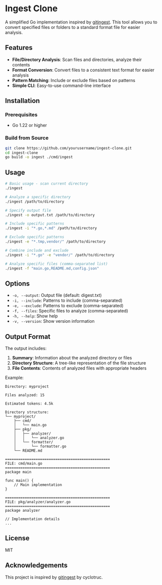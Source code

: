 # Ingest Clone

A simplified Go implementation inspired by [gitingest](https://github.com/cyclotruc/gitingest). This tool allows you to convert specified files or folders to a standard format file for easier analysis.

## Features

- **File/Directory Analysis**: Scan files and directories, analyze their contents
- **Format Conversion**: Convert files to a consistent text format for easier analysis
- **Pattern Matching**: Include or exclude files based on patterns
- **Simple CLI**: Easy-to-use command-line interface

## Installation

### Prerequisites

- Go 1.22 or higher

### Build from Source

```bash
git clone https://github.com/yourusername/ingest-clone.git
cd ingest-clone
go build -o ingest ./cmd/ingest
```

## Usage

```bash
# Basic usage - scan current directory
./ingest

# Analyze a specific directory
./ingest /path/to/directory

# Specify output file
./ingest -o output.txt /path/to/directory

# Include specific patterns
./ingest -i "*.go,*.md" /path/to/directory

# Exclude specific patterns
./ingest -e "*.tmp,vendor/" /path/to/directory

# Combine include and exclude
./ingest -i "*.go" -e "vendor/" /path/to/directory

# Analyze specific files (comma-separated list)
./ingest -f "main.go,README.md,config.json"
```

## Options

- `-o, --output`: Output file (default: digest.txt)
- `-i, --include`: Patterns to include (comma-separated)
- `-e, --exclude`: Patterns to exclude (comma-separated)
- `-f, --files`: Specific files to analyze (comma-separated)
- `-h, --help`: Show help
- `-v, --version`: Show version information

## Output Format

The output includes:

1. **Summary**: Information about the analyzed directory or files
2. **Directory Structure**: A tree-like representation of the file structure
3. **File Contents**: Contents of analyzed files with appropriate headers

Example:

```
Directory: myproject

Files analyzed: 15

Estimated tokens: 4.5k

Directory structure:
└── myproject/
    ├── cmd/
    │   └── main.go
    ├── pkg/
    │   ├── analyzer/
    │   │   └── analyzer.go
    │   └── formatter/
    │       └── formatter.go
    └── README.md

================================================
FILE: cmd/main.go
================================================
package main

func main() {
    // Main implementation
}

================================================
FILE: pkg/analyzer/analyzer.go
================================================
package analyzer

// Implementation details
...
```

## License

MIT

## Acknowledgements

This project is inspired by [gitingest](https://github.com/cyclotruc/gitingest) by cyclotruc. 